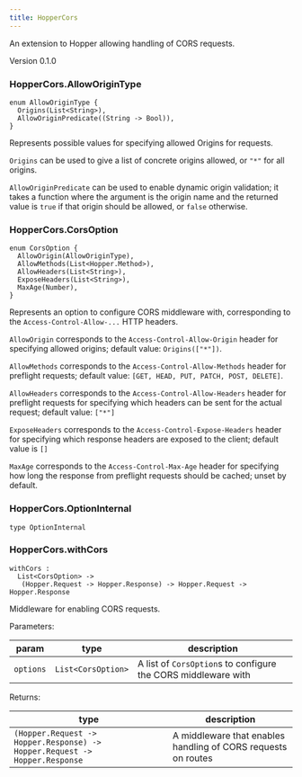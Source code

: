 ```yaml
---
title: HopperCors
---
```


An extension to Hopper allowing handling of CORS requests.

Version 0.1.0

### HopperCors.**AllowOriginType**

```grain
enum AllowOriginType {
  Origins(List<String>),
  AllowOriginPredicate((String -> Bool)),
}
```

Represents possible values for specifying allowed Origins for requests.

`Origins` can be used to give a list of concrete origins allowed, or `"*"`
for all origins.

`AllowOriginPredicate` can be used to enable dynamic origin validation; it
takes a function where the argument is the origin name and the returned
value is `true` if that origin should be allowed, or `false` otherwise.

### HopperCors.**CorsOption**

```grain
enum CorsOption {
  AllowOrigin(AllowOriginType),
  AllowMethods(List<Hopper.Method>),
  AllowHeaders(List<String>),
  ExposeHeaders(List<String>),
  MaxAge(Number),
}
```

Represents an option to configure CORS middleware with, corresponding to
the `Access-Control-Allow-...` HTTP headers.

`AllowOrigin` corresponds to the `Access-Control-Allow-Origin` header for
specifying allowed origins; default value: `Origins(["*"])`.

`AllowMethods` corresponds to the `Access-Control-Allow-Methods` header for
preflight requests; default value: `[GET, HEAD, PUT, PATCH, POST, DELETE]`.

`AllowHeaders` corresponds to the `Access-Control-Allow-Headers` header for
preflight requests for specifying which headers can be sent for the actual
request; default value: `["*"]`

`ExposeHeaders` corresponds to the `Access-Control-Expose-Headers` header
for specifying which response headers are exposed to the client; default
value is `[]`

`MaxAge` corresponds to the `Access-Control-Max-Age` header for specifying
how long the response from preflight requests should be cached; unset by
default.

### HopperCors.**OptionInternal**

```grain
type OptionInternal
```

### HopperCors.**withCors**

```grain
withCors :
  List<CorsOption> ->
   (Hopper.Request -> Hopper.Response) -> Hopper.Request -> Hopper.Response
```

Middleware for enabling CORS requests.

Parameters:

|param|type|description|
|-----|----|-----------|
|`options`|`List<CorsOption>`|A list of `CorsOption`s to configure the CORS middleware with|

Returns:

|type|description|
|----|-----------|
|`(Hopper.Request -> Hopper.Response) -> Hopper.Request -> Hopper.Response`|A middleware that enables handling of CORS requests on routes|

